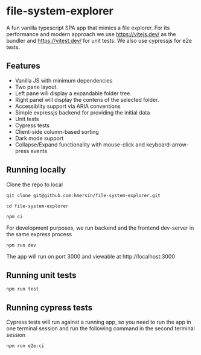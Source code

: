 # file-system-explorer

A fun vanilla typescript SPA app that mimics a file explorer. For its performance and modern approach we use https://vitejs.dev/ as the bundler and https://vitest.dev/ for unit tests. We also use cypressjs for e2e tests.

## Features

- Vanilla JS with minimum dependencies
- Two pane layout.
- Left pane will display a expandable folder tree.
- Right panel will display the contens of the selected folder.
- Accessiblity support via ARIA conventions
- Simple expressjs backend for providing the initial data
- Unit tests
- Cypress tests
- Client-side column-based sorting
- Dark mode support
- Collapse/Expand functionality with mouse-click and keyboard-arrow-press events

## Running locally

Clone the repo to local

```
git clone git@github.com:hmersin/file-system-explorer.git

cd file-system-explorer
```

```
npm ci
```

For development purposes, we run backend and the frontend dev-server in the same express process

```
npm run dev
```

The app will run on port 3000 and viewable at http://localhost:3000

## Running unit tests

```
npm run test
```

## Running cypress tests

Cypress tests will run against a running app, so you need to run the app in one terminal session and run the following command in the second terminal session

```
npm run e2e:ci
```
